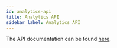 ```yaml
---
id: analytics-api
title: Analytics API
sidebar_label: Analytics API
---
```


The API documentation can be found [here](https://metrics.nanocosmos.de/api/doc/).

